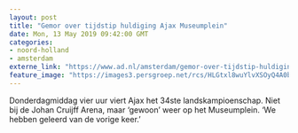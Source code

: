 ```yaml
---
layout: post
title: "Gemor over tijdstip huldiging Ajax Museumplein"
date: Mon, 13 May 2019 09:42:00 GMT
categories: 
- noord-holland 
- amsterdam 
externe_link: "https://www.ad.nl/amsterdam/gemor-over-tijdstip-huldiging-ajax-museumplein~ad67a535/"
feature_image: "https://images3.persgroep.net/rcs/HLGtxl8wuYlvXSOyQ4A0bD9_7cM/diocontent/148115161/_fitwidth/400/?appId=21791a8992982cd8da851550a453bd7f&quality=0.7"
---
```


Donderdagmiddag vier uur viert Ajax het 34ste landskampioenschap. Niet bij de Johan Cruijff Arena, maar ‘gewoon’ weer op het Museumplein. ‘We hebben geleerd van de vorige keer.’
